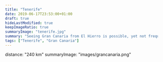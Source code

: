 ```yaml
---
title: "Tenerife"
date: 2019-06-17T23:53:00+01:00
draft: true
hideLastModified: true
keepImageRatio: true
summaryImage: "tenerife.jpg"
summary: "Seeing Gran Canaria from El Hierro is possible, yet not frequent."
tags: ["Tenerife", "Gran Canaria"]
---
```



distance: "240 km"
summaryImage: "images/grancanaria.png" 


